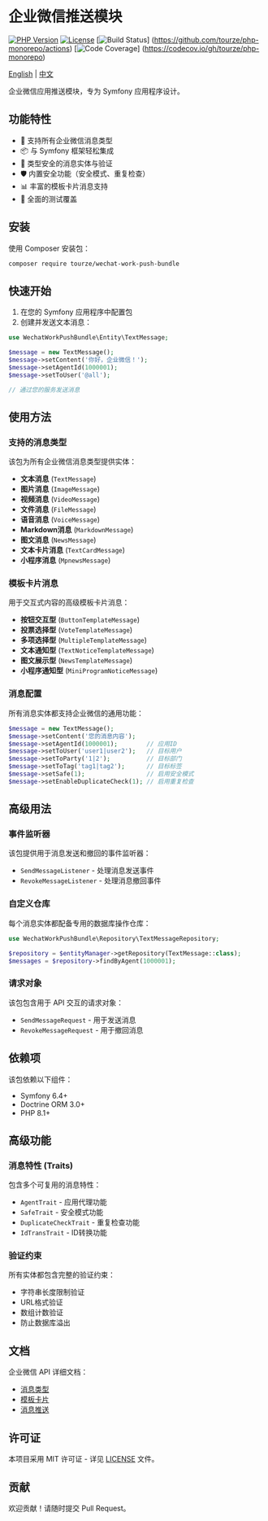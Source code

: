 # 企业微信推送模块

[![PHP Version](https://img.shields.io/badge/php-8.1%2B-blue.svg)](https://packagist.org/packages/tourze/wechat-work-push-bundle)
[![License](https://img.shields.io/badge/license-MIT-green.svg)](LICENSE)
[![Build Status](https://img.shields.io/github/actions/workflow/status/tourze/php-monorepo/test.yml?branch=master)]
(https://github.com/tourze/php-monorepo/actions)
[![Code Coverage](https://img.shields.io/codecov/c/github/tourze/php-monorepo)]
(https://codecov.io/gh/tourze/php-monorepo)

[English](README.md) | [中文](README.zh-CN.md)

企业微信应用推送模块，专为 Symfony 应用程序设计。

## 功能特性

- 🚀 支持所有企业微信消息类型
- 📦 与 Symfony 框架轻松集成
- 🎯 类型安全的消息实体与验证
- 🛡️ 内置安全功能（安全模式、重复检查）
- 📊 丰富的模板卡片消息支持
- 🧪 全面的测试覆盖

## 安装

使用 Composer 安装包：

```bash
composer require tourze/wechat-work-push-bundle
```

## 快速开始

1. 在您的 Symfony 应用程序中配置包
2. 创建并发送文本消息：

```php
use WechatWorkPushBundle\Entity\TextMessage;

$message = new TextMessage();
$message->setContent('你好，企业微信！');
$message->setAgentId(1000001);
$message->setToUser('@all');

// 通过您的服务发送消息
```

## 使用方法

### 支持的消息类型

该包为所有企业微信消息类型提供实体：

- **文本消息** (`TextMessage`)
- **图片消息** (`ImageMessage`) 
- **视频消息** (`VideoMessage`)
- **文件消息** (`FileMessage`)
- **语音消息** (`VoiceMessage`)
- **Markdown消息** (`MarkdownMessage`)
- **图文消息** (`NewsMessage`)
- **文本卡片消息** (`TextCardMessage`)
- **小程序消息** (`MpnewsMessage`)

### 模板卡片消息

用于交互式内容的高级模板卡片消息：

- **按钮交互型** (`ButtonTemplateMessage`)
- **投票选择型** (`VoteTemplateMessage`) 
- **多项选择型** (`MultipleTemplateMessage`)
- **文本通知型** (`TextNoticeTemplateMessage`)
- **图文展示型** (`NewsTemplateMessage`)
- **小程序通知型** (`MiniProgramNoticeMessage`)

### 消息配置

所有消息实体都支持企业微信的通用功能：

```php
$message = new TextMessage();
$message->setContent('您的消息内容');
$message->setAgentId(1000001);        // 应用ID
$message->setToUser('user1|user2');   // 目标用户
$message->setToParty('1|2');          // 目标部门
$message->setToTag('tag1|tag2');      // 目标标签
$message->setSafe(1);                 // 启用安全模式
$message->setEnableDuplicateCheck(1); // 启用重复检查
```

## 高级用法

### 事件监听器

该包提供用于消息发送和撤回的事件监听器：

- `SendMessageListener` - 处理消息发送事件
- `RevokeMessageListener` - 处理消息撤回事件

### 自定义仓库

每个消息实体都配备专用的数据库操作仓库：

```php
use WechatWorkPushBundle\Repository\TextMessageRepository;

$repository = $entityManager->getRepository(TextMessage::class);
$messages = $repository->findByAgent(1000001);
```

### 请求对象

该包包含用于 API 交互的请求对象：

- `SendMessageRequest` - 用于发送消息
- `RevokeMessageRequest` - 用于撤回消息

## 依赖项

该包依赖以下组件：

- Symfony 6.4+
- Doctrine ORM 3.0+
- PHP 8.1+

## 高级功能

### 消息特性 (Traits)

包含多个可复用的消息特性：

- `AgentTrait` - 应用代理功能
- `SafeTrait` - 安全模式功能  
- `DuplicateCheckTrait` - 重复检查功能
- `IdTransTrait` - ID转换功能

### 验证约束

所有实体都包含完整的验证约束：

- 字符串长度限制验证
- URL格式验证
- 数组计数验证
- 防止数据库溢出

## 文档

企业微信 API 详细文档：

- [消息类型](https://developer.work.weixin.qq.com/document/path/96457)
- [模板卡片](https://developer.work.weixin.qq.com/document/path/90248)
- [消息推送](https://developer.work.weixin.qq.com/document/path/96458)

## 许可证

本项目采用 MIT 许可证 - 详见 [LICENSE](LICENSE) 文件。

## 贡献

欢迎贡献！请随时提交 Pull Request。